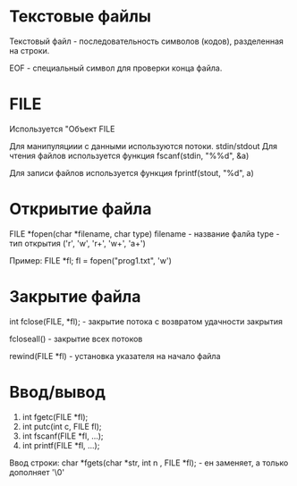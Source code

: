 # Текстовые файлы

Текстовый файл - последовательность символов (кодов), разделенная на строки.

EOF - специальный символ для проверки конца файла.

# FILE
Используется "Объект FILE   

Для манипуляциии с данными используются потоки.
stdin/stdout
Для чтения файлов используется функция fscanf(stdin, "%%d", &a)


Для записи файлов используется функция fprintf(stout, "%d", a)

# Откриытие файла
FILE *fopen(char *filename, char type)
filename - название фалйа
type - тип открытия ('r', 'w', 'r+', 'w+', 'a+')

Пример:
FILE *fl;
fl = fopen("prog1.txt", 'w')

# Закрытие файла
int fclose(FILE, *fl); - закрытие потока с возвратом удачности закрытия

fcloseall() - закрытие всех потоков

rewind(FILE *fl) - установка указателя на начало файла

# Ввод/вывод
1. int fgetc(FILE *fl);
2. int putc(int c, FILE fl);
3. int fscanf(FILE *fl, ...);
4. int printf(FILE *fl, ...);

Ввод строки:
char *fgets(char *str, int n , FILE *fl); - ен заменяет, а только дополняет '\0'
